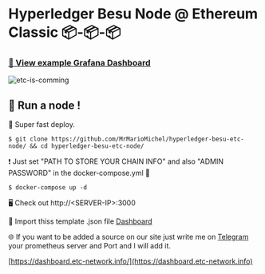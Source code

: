 # Hyperledger Besu Node @ Ethereum Classic 📦-📦-📦

### [👀 View example Grafana Dashboard](https://grafana.mariomichel.com/d/5S-6O8VZk/hyperledger-besu-node-at-ethereum-classic?orgId=1&refresh=10s)


![etc-is-comming](https://pics.mariomichel.com/mjqv0w.png)

## 🏃 Run a node !

🚀 Super fast deploy. 

```
$ git clone https://github.com/MrMarioMichel/hyperledger-besu-etc-node/ && cd hyperledger-besu-etc-node/
```

❗ Just set "PATH TO STORE YOUR CHAIN INFO" and also "ADMIN PASSWORD" in the docker-compose.yml 🐳

```
$ docker-compose up -d 
```

🖥 Check out http://\<SERVER-IP>:3000 

📝 Import thiss template .json file [Dashboard](hhttps://gist.githubusercontent.com/DRIgnazGortngschirl/80e1d50e1c6ecfb356314836ea6bc9c4/raw/e6b921889a16ac6869bfeb70d8fe33a89e30cfa4/gistfile1.txt)

🌐 If you want to be added a source on our site just write me on [Telegram](https:/t.me/MarioMichel) your prometheus server and Port and I will add it.

[https://dashboard.etc-network.info/](https://dashboard.etc-network.info)
